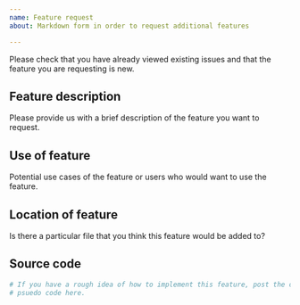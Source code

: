 ```yaml
---
name: Feature request
about: Markdown form in order to request additional features

---
```

<!-- CLICK "Preview" FOR INSTRUCTIONS IN A MORE READABLE FORMAT -->

Please check that you have already viewed existing issues and that the feature  you are requesting is new.

## Feature description
Please provide us with a brief description of the feature you want to request.

## Use of feature
Potential use cases of the feature or users who would want to use the feature.

## Location of feature
Is there a particular file that you think this feature would be added to?

## Source code
```py
# If you have a rough idea of how to implement this feature, post the code or 
# psuedo code here.
```
